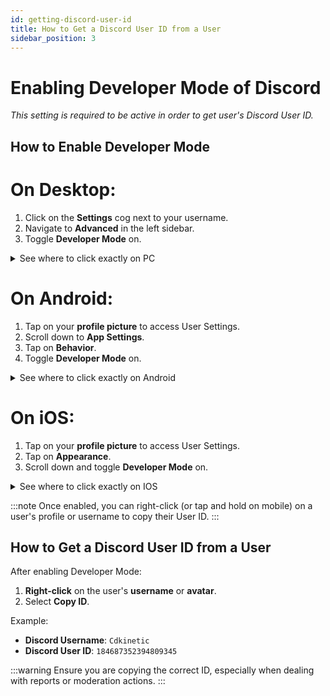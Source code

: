 ```yaml
---
id: getting-discord-user-id
title: How to Get a Discord User ID from a User
sidebar_position: 3
---
```


# Enabling Developer Mode of Discord

_This setting is required to be active in order to get user's Discord User ID._

## How to Enable Developer Mode

# On **Desktop**:

1. Click on the **Settings** cog next to your username.
2. Navigate to **Advanced** in the left sidebar.
3. Toggle **Developer Mode** on.

<details>
  <summary>See where to click exactly on PC</summary>
  <img src={require("../../../static/img/developer_pc.png").default} alt="Demo Picture" width="30%" />
</details>

# On **Android**:

1. Tap on your **profile picture** to access User Settings.
2. Scroll down to **App Settings**.
3. Tap on **Behavior**.
4. Toggle **Developer Mode** on.

<details>
  <summary>See where to click exactly on Android</summary>
  <img src={require("../../../static/img/developer_android_3.jpg").default} alt="Demo Picture" width="30%" />
</details>

# On **iOS**:

1. Tap on your **profile picture** to access User Settings.
2. Tap on **Appearance**.
3. Scroll down and toggle **Developer Mode** on.

<details>
  <summary>See where to click exactly on IOS</summary>
  <img src={require("../../../static/img/developer_IOS.png").default} alt="Demo Picture" width="30%" />
</details>

:::note
Once enabled, you can right-click (or tap and hold on mobile) on a user's profile or username to copy their User ID.
:::

## How to Get a Discord User ID from a User

After enabling Developer Mode:

1. **Right-click** on the user's **username** or **avatar**.
2. Select **Copy ID**.

Example:

- **Discord Username**: `Cdkinetic`
- **Discord User ID**: `184687352394809345`

:::warning
Ensure you are copying the correct ID, especially when dealing with reports or moderation actions.
:::
